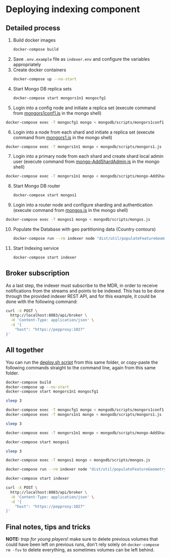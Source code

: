 # Deploying indexing component

## Detailed process

1. Build docker images
   ```bash
   docker-compose build
   ```
2. Save `.env.example` file as `indexer.env` and configure the variables appropriately
3. Create docker containers
   ```bash
   docker-compose up --no-start
   ```
4. Start Mongo DB replica sets
   ```bash
   docker-compose start mongors1n1 mongocfg1
   ```
5. Login into a config node and initiate a replica set
  (execute command from [mongors1conf1.js](./mongodb/scripts/mongors1conf1.js) in the mongo shell)
  ```bash
  docker-compose exec -T mongocfg1 mongo < mongodb/scripts/mongors1conf1.js
  ```
6. Login into a node from each shard and initiate a replica set
  (execute command from [mongors1.js](./mongodb/scripts/mongors1.js) in the mongo shell)
  ```bash
  docker-compose exec -T mongors1n1 mongo < mongodb/scripts/mongors1.js
  ```
7. Login into a primary node from each shard and create shard local admin user
  (execute command from [mongo-AddShardAdmin.js](./mongodb/scripts/mongo-AddShardAdmin.js) in the mongo shell)
  ```bash
  docker-compose exec -T mongors1n1 mongo < mongodb/scripts/mongo-AddShardAdmin.js
  ```
8. Start Mongo DB router
   ```bash
   docker-compose start mongos1
   ```
9. Login into a router node and configure sharding and authentication
  (execute command from [mongos.js](./mongodb/scripts/mongos.js) in the mongo shell)
  ```bash
  docker-compose exec -T mongos1 mongo < mongodb/scripts/mongos.js
  ```
10. Populate the Database with geo partitioning data (Country contours)
    ```bash
    docker-compose run --rm indexer node "dist/util/populateFeatureGeometry.js"
    ```
11. Start Indexing service
    ```bash
    docker-compose start indexer
    ```

## Broker subscription

As a last step, the indexer must subscribe to the MDR, in order to receive notifications from the streams and points to be indexed. This has to be done through the provided indexer REST API, and for this example, it could be done with the following command:

```bash
curl -X POST \
  http://localhost:8083/api/broker \
  -H 'Content-Type: application/json' \
  -d '{
    "host": "https://pepproxy:1027"
}'
```


## All together

You can run the [deploy.sh script](./deploy.sh) from this same folder, or copy-paste the following commands straight to the command line, again from this same folder.

```bash
docker-compose build
docker-compose up --no-start
docker-compose start mongors1n1 mongocfg1

sleep 3

docker-compose exec -T mongocfg1 mongo < mongodb/scripts/mongors1conf1.js
docker-compose exec -T mongors1n1 mongo < mongodb/scripts/mongors1.js

sleep 3

docker-compose exec -T mongors1n1 mongo < mongodb/scripts/mongo-AddShardAdmin.js

docker-compose start mongos1

sleep 3

docker-compose exec -T mongos1 mongo < mongodb/scripts/mongos.js

docker-compose run --rm indexer node "dist/util/populateFeatureGeometry.js"

docker-compose start indexer

curl -X POST \
  http://localhost:8083/api/broker \
  -H 'Content-Type: application/json' \
  -d '{
    "host": "https://pepproxy:1027"
}'

```

## Final notes, tips and tricks

**NOTE:** *trap for young players*! make sure to delete previous volumes that could have been left on previous runs, don't rely solely on `docker-compose rm -fsv` to delete everything, as sometimes volumes can be left behind.
